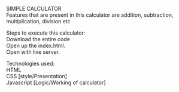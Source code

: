 SIMPLE CALCULATOR <br>
Features that are present in this calculator are addition, subtraction, multiplication, division etc <br>


Steps to execute this calculator:<br>
Download the entire code <br>
Open up the index.html. <br>
Open with live server. <br>

Technologies used: <br>
HTML <br>
CSS [style/Presentation] <br>
Javascript [Logic/Working of calculator] <br>



